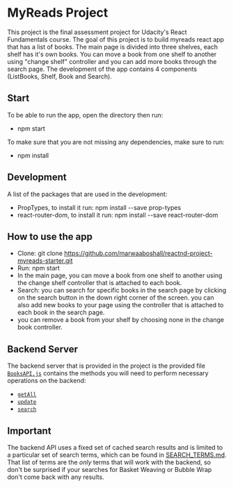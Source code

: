 # MyReads Project

This project is the final assessment project for Udacity's React Fundamentals course. The goal of this project is to build myreads react app that has a list of books. The main page is divided into three shelves, each shelf has it's own books. You can move a book from one shelf to another using "change shelf" controller and you can add more books through the search page. The development of the app contains 4 components (ListBooks, Shelf, Book and Search).



## Start

To be able to run the app, open the directory then run:
* npm start

To make sure that you are not missing any dependencies, make sure to run:
* npm install

## Development

A list of the packages that are used in the development:
* PropTypes, to install it run: npm install --save prop-types
* react-router-dom, to install it run: npm install --save react-router-dom

## How to use the app

* Clone: git clone https://github.com/marwaaboshall/reactnd-project-myreads-starter.git
* Run: npm start
* In the main page, you can move a book from one shelf to another using the change shelf controller that
is attached to each book.
* Search: you can search for specific books in the search page by clicking on the search button in the 
down right corner of the screen. you can also add new books to your page using the controller that is attached to each book in the search page.
* you can remove a book from your shelf by choosing none in the change book controller.


## Backend Server

The backend server that is provided in the project is the provided file [`BooksAPI.js`](src/BooksAPI.js) contains the methods you will need to perform necessary operations on the backend:

* [`getAll`](#getall)
* [`update`](#update)
* [`search`](#search)


## Important
The backend API uses a fixed set of cached search results and is limited to a particular set of search terms, which can be found in [SEARCH_TERMS.md](SEARCH_TERMS.md). That list of terms are the _only_ terms that will work with the backend, so don't be surprised if your searches for Basket Weaving or Bubble Wrap don't come back with any results.